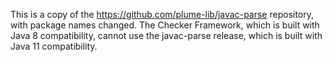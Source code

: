 This is a copy of the https://github.com/plume-lib/javac-parse repository,
with package names changed.  The Checker Framework, which is built with
Java 8 compatibility, cannot use the javac-parse release, which is built
with Java 11 compatibility.
